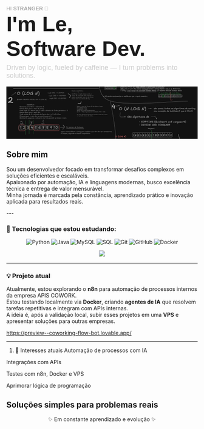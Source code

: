 <div style="all: unset; font-family: sans-serif;">

  <!-- Título secundário (pequeno) -->
  <p style="
    font-size: 14px;
    color: #aaa;
    margin-bottom: 0;
    border: none !important;
    border-bottom: none !important;
    box-shadow: none !important;
  ">
    HI <strong>STRANGER</strong> 👋
  </p>

  <!-- Título principal (sem linha nenhuma) -->
  <h1 style="
    font-size: 56px;
    font-weight: bold;
    margin: 0;
    padding: 0;
    border: none !important;
    border-bottom: none !important;
    box-shadow: none !important;
    outline: none !important;
    background: none !important;
  ">
    I'm Le,<br>Software Dev.
  </h1>

  <!-- Subtítulo (sem linha acima) -->
  <p style="
    font-size: 18px;
    color: #ccc;
    margin-top: 8px;
    padding: 0;
    border: none !important;
    border-top: none !important;
    box-shadow: none !important;
    background: none !important;
  ">
    Driven by logic, fueled by caffeine — I turn problems into solutions.
  </p>

</div>


<p align="center" style="margin: 0;">
  <img src="https://raw.githubusercontent.com/Leandrobuenodev/Leandrobuenodev/main/assets/leandro-banner.png" alt="Leandro Banner" style="width: 100vw; height: auto; display: block; margin: 0;" />
</p>

<h2>Sobre mim</h2>
<p>
  Sou um desenvolvedor focado em transformar desafios complexos em soluções eficientes e escaláveis.<br>
  Apaixonado por automação, IA e linguagens modernas, busco excelência técnica e entrega de valor mensurável.<br>
  Minha jornada é marcada pela constância, aprendizado prático e inovação aplicada para resultados reais.
</p>
---

### 🚀 Tecnologias que estou estudando:

<div align="center">
  <img src="https://cdn.jsdelivr.net/gh/devicons/devicon/icons/python/python-original.svg" width="50" title="Python"/>
  <img src="https://cdn.jsdelivr.net/gh/devicons/devicon/icons/java/java-original.svg" width="50" title="Java"/>
  <img src="https://cdn.jsdelivr.net/gh/devicons/devicon/icons/mysql/mysql-original.svg" width="50" title="MySQL"/>
  <img src="https://cdn.jsdelivr.net/gh/devicons/devicon/icons/sqlite/sqlite-original.svg" width="50" title="SQL"/>
  <img src="https://cdn.jsdelivr.net/gh/devicons/devicon/icons/git/git-original.svg" width="50" title="Git"/>
  <img src="https://cdn.jsdelivr.net/gh/devicons/devicon/icons/github/github-original.svg" width="50" title="GitHub"/>
  <img src="https://cdn.jsdelivr.net/gh/devicons/devicon/icons/docker/docker-original.svg" width="50" title="Docker"/>
</div>

<p align="center">
  <img src="https://img.shields.io/badge/AWS-232F3E?style=for-the-badge&logo=amazonaws&logoColor=white" />
</p>

---

### 💡 Projeto atual

Atualmente, estou explorando o **n8n** para automação de processos internos da empresa APIS COWORK.  
Estou testando localmente via **Docker**, criando **agentes de IA** que resolvem tarefas repetitivas e integram com APIs internas.  
A ideia é, após a validação local, subir esses projetos em uma **VPS** e apresentar soluções para outras empresas.

https://preview--coworking-flow-bot.lovable.app/

---

1. 🧠 Interesses atuais
Automação de processos com IA

Integrações com APIs

Testes com n8n, Docker e VPS

Aprimorar lógica de programação

Soluções simples para problemas reais
---

<div align="center">
  <p>✨ Em constante aprendizado e evolução ✨</p>
</div>
